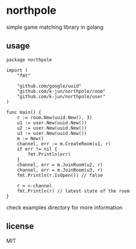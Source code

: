 # northpole

simple game matching library in golang

## usage

```golang
package northpole

import (
	"fmt"

	"github.com/google/uuid"
	"github.com/k-jun/northpole/room"
	"github.com/k-jun/northpole/user"
)

func main() {
	r := room.New(uuid.New(), 3)
	u1 := user.New(uuid.New())
	u2 := user.New(uuid.New())
	u3 := user.New(uuid.New())
	m := New()
	channel, err := m.CreateRoom(u1, r)
	if err != nil {
		fmt.Println(err)
	}
	channel, err = m.JoinRoom(u2, r)
	channel, err = m.JoinRoom(u3, r)
	fmt.Println(r.IsOpen()) // false

	r = <-channel
	fmt.Println(r) // latest state of the room
}
```

check examples directory for more information


## license
MIT
